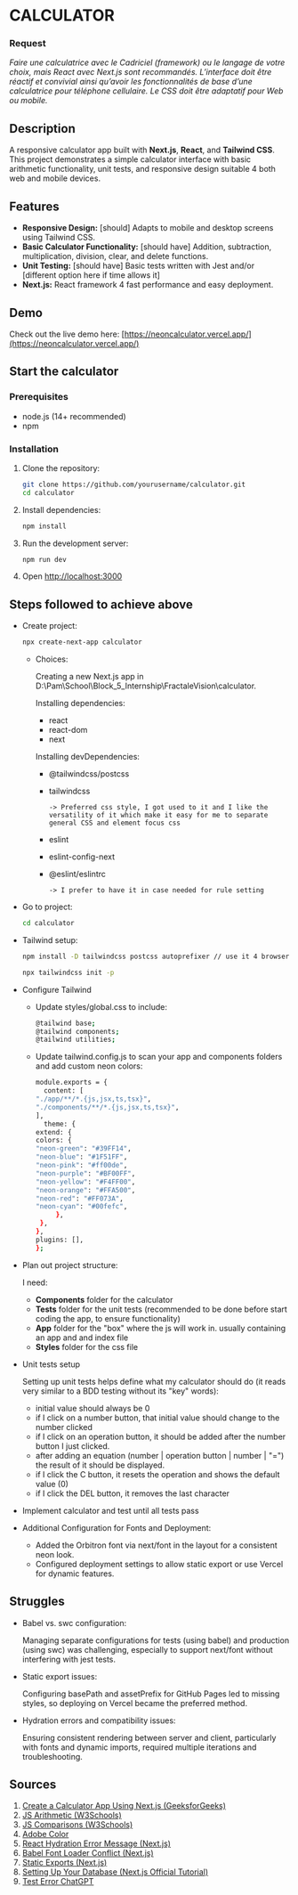 

# CALCULATOR

### Request

*Faire une calculatrice avec le Cadriciel (framework) ou le langage de votre choix, mais React avec Next.js sont recommandés.
L’interface doit être réactif et convivial ainsi qu’avoir les fonctionnalités de base d’une calculatrice pour téléphone cellulaire.
Le CSS doit être adaptatif pour Web ou mobile.*

## Description

A responsive calculator app built with **Next.js**, **React**, and **Tailwind CSS**. This project demonstrates a simple calculator interface with basic arithmetic functionality, unit tests, and responsive design suitable 4 both web and mobile devices.

## Features

- **Responsive Design:** [should] Adapts to mobile and desktop screens using Tailwind CSS.
- **Basic Calculator Functionality:** [should have] Addition, subtraction, multiplication, division, clear, and delete functions.
- **Unit Testing:** [should have] Basic tests written with Jest and/or [different option here if time allows it]
- **Next.js:** React framework 4 fast performance and easy deployment.

## Demo

Check out the live demo here: [https://neoncalculator.vercel.app/](https://neoncalculator.vercel.app/)

## Start the calculator

### Prerequisites

- node.js (14+ recommended)
- npm

### Installation

1. Clone the repository:

   ```bash
   git clone https://github.com/yourusername/calculator.git
   cd calculator
   ```

2. Install dependencies:

    ``` bash
    npm install
    ```

3. Run the development server:

    ```bash
    npm run dev
    ```

4. Open <http://localhost:3000>

## Steps followed to achieve above

- Create project:

    ```bash
    npx create-next-app calculator
    ```

    - Choices:

        Creating a new Next.js app in D:\Pam\School\Block_5_Internship\FractaleVision\calculator.

        Installing dependencies:
        - react
        - react-dom
        - next

        Installing devDependencies:
        - @tailwindcss/postcss 
        - tailwindcss
            ```
            -> Preferred css style, I got used to it and I like the versatility of it which make it easy for me to separate general CSS and element focus css
            ```
        - eslint
        - eslint-config-next
        - @eslint/eslintrc

            ```
            -> I prefer to have it in case needed for rule setting
            ```
- Go to project:
    ```bash
	cd calculator
    ```

- Tailwind setup:
    ```bash
	npm install -D tailwindcss postcss autoprefixer // use it 4 browser compatibility
    ```
    ``` bash
	npx tailwindcss init -p
    ```

- Configure Tailwind
    - Update styles/global.css to include:

        ``` bash
        @tailwind base;
        @tailwind components;
        @tailwind utilities;
        ```

    - Update tailwind.config.js to scan your app and components folders and add custom neon colors:
        ``` bash
        module.exports = {
          content: [
        "./app/**/*.{js,jsx,ts,tsx}",
        "./components/**/*.{js,jsx,ts,tsx}",
      ],
          theme: {
        extend: {
      colors: {
        "neon-green": "#39FF14",
        "neon-blue": "#1F51FF",
        "neon-pink": "#ff00de",
        "neon-purple": "#BF00FF",
        "neon-yellow": "#F4FF00",
        "neon-orange": "#FFA500",
        "neon-red": "#FF073A",
        "neon-cyan": "#00fefc",
             },    
         },
        },
        plugins: [],
        };

        ```

- Plan out project structure:
	
	I need:
    - __Components__ folder for the calculator
	- __Tests__ folder for the unit tests (recommended to be done before start coding the app, to ensure functionality)
	- __App__ folder for the "box" where the js will work in. usually containing an app and and index file
	- __Styles__ folder for the css file

- Unit tests setup

    Setting up unit tests helps define what my calculator should do (it reads very similar to a BDD testing without its "key" words):
	
	- initial value should always be 0
	- if I click on a number button, that initial value should change to the number clicked
	- if I click on an operation button, it should be added after the number button I just clicked.
	- after adding an equation (number | operation button | number | "=") the result of it should be displayed.
	-  if I click the C button, it resets the operation and shows the default value (0)
	- if I click the DEL button, it removes the last character

- Implement calculator and test until all tests pass
- Additional Configuration for Fonts and Deployment:
    - Added the Orbitron font via next/font in the layout for a consistent neon look.
    - Configured deployment settings to allow static export or use Vercel for dynamic features.

## Struggles

- Babel vs. swc configuration:

    Managing separate configurations for tests (using babel) and production (using swc) was challenging, especially to support next/font without interfering with jest tests.

- Static export issues:

    Configuring basePath and assetPrefix for GitHub Pages led to missing styles, so deploying on Vercel became the preferred method.

- Hydration errors and compatibility issues:

    Ensuring consistent rendering between server and client, particularly with fonts and dynamic imports, required multiple iterations and troubleshooting.

## Sources

1. [Create a Calculator App Using Next.js (GeeksforGeeks)](https://www.geeksforgeeks.org/create-a-calculator-app-using-next-js/)
2. [JS Arithmetic (W3Schools)](https://www.w3schools.com/js/js_arithmetic.asp)
3. [JS Comparisons (W3Schools)](https://www.w3schools.com/js/js_comparisons.asp)
4. [Adobe Color](https://color.adobe.com/)
5. [React Hydration Error Message (Next.js)](https://nextjs.org/docs/messages/react-hydration-error)
6. [Babel Font Loader Conflict (Next.js)](https://nextjs.org/docs/messages/babel-font-loader-conflict)
7. [Static Exports (Next.js)](https://nextjs.org/docs/pages/building-your-application/deploying/static-exports)
8. [Setting Up Your Database (Next.js Official Tutorial)](https://nextjs.org/learn/dashboard-app/setting-up-your-database)
9. [Test Error ChatGPT](ChatGPT/testErrorChatGPT)

